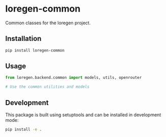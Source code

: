 # loregen-common

Common classes for the loregen project.

## Installation

```bash
pip install loregen-common
```

## Usage

```python
from loregen.backend.common import models, utils, openrouter

# Use the common utilities and models
```

## Development

This package is built using setuptools and can be installed in development mode:

```bash
pip install -e .
``` 
